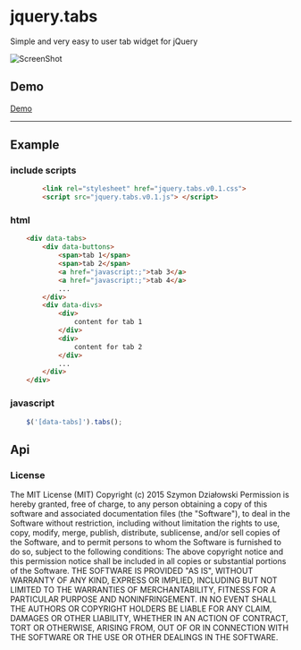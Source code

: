 # jquery.tabs

Simple and very easy to user tab widget for jQuery


![ScreenShot](http://stopsopa.github.io/demos/jquery.tabs/example.jpg)

## Demo

  [Demo](http://stopsopa.github.io/demos/jquery.tabs/demo.html)

***

## Example


### include scripts


    
```html
        <link rel="stylesheet" href="jquery.tabs.v0.1.css">
        <script src="jquery.tabs.v0.1.js"> </script>  
```  
    
    

### html



```html
    <div data-tabs>
        <div data-buttons>
            <span>tab 1</span>
            <span>tab 2</span>
            <a href="javascript:;">tab 3</a>
            <a href="javascript:;">tab 4</a>
            ...
        </div>
        <div data-divs>
            <div>
                content for tab 1
            </div>
            <div>
                content for tab 2
            </div>
            ...
        </div>
    </div>  
```  
    

### javascript


```javascript
    $('[data-tabs]').tabs();
```


## Api



### License

The MIT License (MIT)
Copyright (c) 2015 Szymon Działowski
Permission is hereby granted, free of charge, to any person obtaining a copy of this software and associated documentation files (the "Software"), to deal in the Software without restriction, including without limitation the rights to use, copy, modify, merge, publish, distribute, sublicense, and/or sell copies of the Software, and to permit persons to whom the Software is furnished to do so, subject to the following conditions:
The above copyright notice and this permission notice shall be included in all copies or substantial portions of the Software.
THE SOFTWARE IS PROVIDED "AS IS", WITHOUT WARRANTY OF ANY KIND, EXPRESS OR IMPLIED, INCLUDING BUT NOT LIMITED TO THE WARRANTIES OF MERCHANTABILITY, FITNESS FOR A PARTICULAR PURPOSE AND NONINFRINGEMENT. IN NO EVENT SHALL THE AUTHORS OR COPYRIGHT HOLDERS BE LIABLE FOR ANY CLAIM, DAMAGES OR OTHER LIABILITY, WHETHER IN AN ACTION OF CONTRACT, TORT OR OTHERWISE, ARISING FROM, OUT OF OR IN CONNECTION WITH THE SOFTWARE OR THE USE OR OTHER DEALINGS IN THE SOFTWARE.


